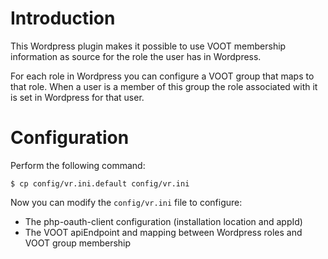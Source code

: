 # Introduction
This Wordpress plugin makes it possible to use VOOT membership information as 
source for the role the user has in Wordpress.

For each role in Wordpress you can configure a VOOT group that maps to that
role. When a user is a member of this group the role associated with it is
set in Wordpress for that user.

# Configuration
Perform the following command:

    $ cp config/vr.ini.default config/vr.ini

Now you can modify the `config/vr.ini` file to configure:
* The php-oauth-client configuration (installation location and appId)
* The VOOT apiEndpoint and mapping between Wordpress roles and VOOT group membership
